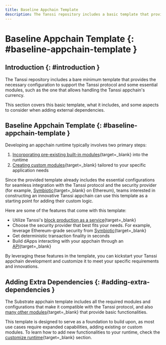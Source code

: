 ```yaml
---
title: Baseline Appchain Template
description: The Tanssi repository includes a basic template that provides the necessary configuration to support the protocol and kick-start the development of an appchain.
---
```


# Baseline Appchain Template {: #baseline-appchain-template }

## Introduction {: #introduction }

The Tanssi repository includes a bare minimum template that provides the necessary configuration to support the Tanssi protocol and some essential modules, such as the one that allows handling the Tanssi appchain's currency.

This section covers this basic template, what it includes, and some aspects to consider when adding external dependencies.

## Baseline Appchain Template {: #baseline-appchain-template }

Developing an appchain runtime typically involves two primary steps:

1. [Incorporating pre-existing built-in modules](/builders/build/customize/adding-built-in-module/){target=\_blank} into the runtime
2. [Creating custom modules](/builders/build/customize/adding-custom-made-module/){target=\_blank} tailored to your specific application needs

Since the provided template already includes the essential configurations for seamless integration with the Tanssi protocol and the security provider (for example, [Symbiotic](https://symbiotic.fi/){target=\_blank} on Ethereum), teams interested in constructing an innovative Tanssi appchain can use this template as a starting point for adding their custom logic.

Here are some of the features that come with this template:

- Utilize Tanssi's [block production as a service](/learn/tanssi/technical-features/#block-production-as-a-service){target=\_blank}
- Choose the security provider that best fits your needs. For example, leverage Ethereum-grade security from [Symbiotic](https://symbiotic.fi/){target=\_blank}
- Get deterministic transaction finality in seconds
- Build dApps interacting with your appchain through an [API](/builders/toolkit/substrate-api/libraries/polkadot-js-api/){target=\_blank}

By leveraging these features in the template, you can kickstart your Tanssi appchain development and customize it to meet your specific requirements and innovations.

## Adding Extra Dependencies {: #adding-extra-dependencies }

The Substrate appchain template includes all the required modules and configurations that make it compatible with the Tanssi protocol, and also [many other modules](/builders/build/templates/overview/#included-modules){target=\_blank} that provide basic functionalities.

This template is designed to serve as a foundation to build upon, as most use cases require expanded capabilities, adding existing or custom modules. To learn how to add new functionalities to your runtime, check the [customize runtime](/builders/build/customize/){target=\_blank} section.
